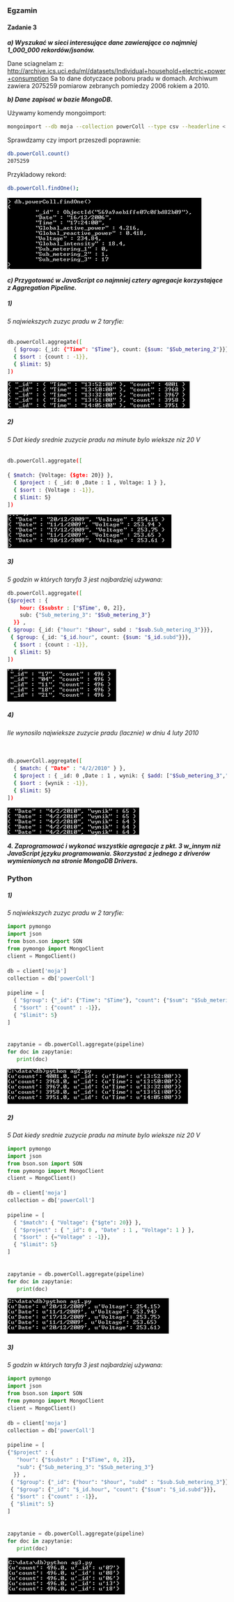 ### Egzamin

#### Zadanie 3

***a) Wyszukać w sieci interesujące dane zawierające co najmniej 1_000_000 rekordów/jsonów.***

Dane sciagnelam z: http://archive.ics.uci.edu/ml/datasets/Individual+household+electric+power+consumption
Sa to dane dotyczace poboru pradu w domach. Archiwum zawiera 2075259 pomiarow zebranych pomiedzy 2006 rokiem a 2010.
 
 
***b) Dane zapisać w bazie MongoDB.***


Używamy komendy mongoimport:
``` sh
mongoimport --db moja --collection powerColl --type csv --headerline < household_power_consumption.txt 

```

Sprawdzamy czy import przeszedl poprawnie:
``` sh
db.powerColl.count()
2075259
```

Przykladowy rekord:

``` sh
db.powerColl.findOne(); 
```

![rek1](https://github.com/mkrajnik/nosql/blob/master/zdjecia/findOne.png)

***c) Przygotować w JavaScript co najmniej cztery agregacje korzystające z Aggregation Pipeline.***
  
#####  1)
*5 najwiekszych zuzyc pradu w 2 taryfie:*

``` sh

db.powerColl.aggregate([ 
  { $group: {_id: {"Time": "$Time"}, count: {$sum: "$Sub_metering_2"}}},
  { $sort : {count : -1}},
  { $limit: 5}
])
```

![r2](https://github.com/mkrajnik/nosql/blob/master/zdjecia/agregation1.png)

#####  2)
*5 Dat kiedy srednie zuzycie pradu na minute bylo wieksze niz 20 V*

``` sh

db.powerColl.aggregate([ 
 
{ $match: {Voltage: {$gte: 20}} }, 
  { $project : { _id: 0 ,Date : 1 , Voltage: 1 } },
  { $sort : {Voltage : -1}},
  { $limit: 5}
])
```
![ag2](https://github.com/mkrajnik/nosql/blob/master/zdjecia/ag2.png)

##### 3)
*5 godzin w których taryfa 3 jest najbardziej używana:*



``` sh
db.powerColl.aggregate([  
{$project : {
    hour: {$substr : ["$Time", 0, 2]},
    sub: {"Sub_metering_3": "$Sub_metering_3"}
  }} ,
{ $group: {_id: {"hour": "$hour", subd : "$sub.Sub_metering_3"}}},
 { $group: {_id: "$_id.hour", count: {$sum: "$_id.subd"}}},
  { $sort : {count : -1}},
  { $limit: 5}
])

```

![agg3](https://github.com/mkrajnik/nosql/blob/master/zdjecia/ag3.png)


##### 4)
*Ile wynosilo najwieksze zuzycie pradu (lacznie) w dniu 4 luty 2010*

``` sh


db.powerColl.aggregate([ 
  { $match: { "Date" : "4/2/2010" } },
  { $project : { _id: 0 ,Date : 1 , wynik: { $add: ["$Sub_metering_3","$Sub_metering_2", "$Sub_metering_1"] } } },
  { $sort : {wynik : -1}},
  { $limit: 5}
])
``` 
![ag4](https://github.com/mkrajnik/nosql/blob/master/zdjecia/agregation2.png)


***4. Zaprogramować i wykonać wszystkie agregacje z pkt. 3 w_innym niż JavaScript języku programowania. Skorzystać z jednego z driverów wymienionych na stronie MongoDB Drivers.***

### Python

##### 1)
*5 najwiekszych zuzyc pradu w 2 taryfie:*


``` python
import pymongo
import json
from bson.son import SON
from pymongo import MongoClient
client = MongoClient()

db = client['moja']
collection = db['powerColl']

pipeline = [
  { "$group": {"_id": {"Time": "$Time"}, "count": {"$sum": "$Sub_metering_2"}}},
  { "$sort" : {"count" : -1}},
  { "$limit": 5}
]
 

zapytanie = db.powerColl.aggregate(pipeline)
for doc in zapytanie:
   print(doc)
```

![p1](https://github.com/mkrajnik/nosql/blob/master/zdjecia/python11.png)








##### 2)
*5 Dat kiedy srednie zuzycie pradu na minute bylo wieksze niz 20 V*

``` python
import pymongo
import json
from bson.son import SON
from pymongo import MongoClient
client = MongoClient()

db = client['moja']
collection = db['powerColl']

pipeline = [
  { "$match": { "Voltage": {"$gte": 20}} }, 
  { "$project" : { "_id": 0 , "Date" : 1 , "Voltage": 1 } },
  { "$sort" : {="Voltage" : -1}},
  { "$limit": 5}
]
 

zapytanie = db.powerColl.aggregate(pipeline)
for doc in zapytanie:
   print(doc)
```    

 

![p2](https://github.com/mkrajnik/nosql/blob/master/zdjecia/python1.png)







##### 3)
*5 godzin w których taryfa 3 jest najbardziej używana:*

``` python
import pymongo
import json
from bson.son import SON
from pymongo import MongoClient
client = MongoClient()

db = client['moja']
collection = db['powerColl']

pipeline = [ 
{"$project" : {
   "hour": {"$substr" : ["$Time", 0, 2]},
   "sub": {"Sub_metering_3": "$Sub_metering_3"}
  }} ,
 { "$group": {"_id": {"hour": "$hour", "subd" : "$sub.Sub_metering_3"}}},
 { "$group": {"_id": "$_id.hour", "count": {"$sum": "$_id.subd"}}},
 { "$sort" : {"count" : -1}},
 { "$limit": 5}
]
 

zapytanie = db.powerColl.aggregate(pipeline)
for doc in zapytanie:
   print(doc)

```
![p3](https://github.com/mkrajnik/nosql/blob/master/zdjecia/python4.png)


 
 

